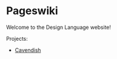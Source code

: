 # Pageswiki

Welcome to the Design Language website!

Projects:

- [Cavendish](docs/Cavendish/index.html)

